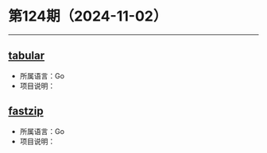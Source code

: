 # 第124期（2024-11-02）

---
## [tabular](https://github.com/InVisionApp/tabular)
- 所属语言：Go
- 项目说明：

## [fastzip](https://github.com/saracen/fastzip)
- 所属语言：Go
- 项目说明：

